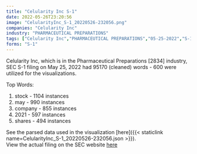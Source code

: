 ```yaml
---
title: "Celularity Inc S-1"
date: 2022-05-26T23:20:56
image: "CelularityInc_S-1_20220526-232056.png"
companies: "Celularity Inc"
industry: "PHARMACEUTICAL PREPARATIONS"
tags: ["Celularity Inc","PHARMACEUTICAL PREPARATIONS","05-25-2022","S-1"]
forms: "S-1"
---
```

Celularity Inc, which is in the Pharmaceutical Preparations [2834] industry, SEC S-1 filing on May 25, 2022 had 95170 (cleaned) words - 600 were utilized for the visualizations.

Top Words:
1. stock - 1104 instances
2. may - 990 instances
3. company - 855 instances
4. 2021 - 597 instances
5. shares - 494 instances


See the parsed data used in the visualization [here]({{< staticlink name=CelularityInc_S-1_20220526-232056.json >}}).  
View the actual filing on the SEC website [here](https://www.sec.gov/Archives/edgar/data/1752828/0001193125-22-158801.txt)